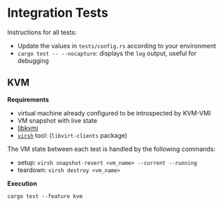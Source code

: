 # Integration Tests

Instructions for all tests:
- Update the values in `tests/config.rs` according to your environment
- `cargo test -- --nocapture`: displays the `log` output, useful for debugging

## KVM

**Requirements**
- virtual machine already configured to be introspected by KVM-VMI
- VM snapshot with live state
- [libkvmi](https://github.com/bitdefender/libkvmi)
- [`virsh`](https://libvirt.org/manpages/virsh.html) tool: (`libvirt-clients` package)


The VM state between each test is handled by the following commands:
- setup: `virsh snapshot-revert <vm_name> --current --running`
- teardown: `virsh destroy <vm_name>`

**Execution**

~~~
cargo test --feature kvm
~~~
